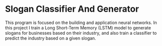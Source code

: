 # Slogan Classifier And Generator

This program is focused on the building and application neural networks. In this project I train a Long Short-Term Memory (LSTM) model to generate slogans for businesses based on their industry, and also train a classifier to predict the industry based on a given slogan.
